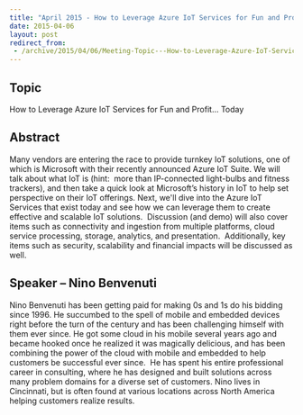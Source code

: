 ```yaml
---
title: "April 2015 - How to Leverage Azure IoT Services for Fun and Profit... Today"
date: 2015-04-06
layout: post
redirect_from:
 - /archive/2015/04/06/Meeting-Topic---How-to-Leverage-Azure-IoT-Services-for.aspx/index.html
---
```


## Topic

How to Leverage Azure IoT Services for Fun and Profit... Today

## Abstract

Many vendors are entering the race to provide turnkey IoT solutions, one of which is Microsoft with their recently announced Azure IoT Suite. We will talk about what IoT is (hint:  more than IP-connected light-bulbs and fitness trackers), and then take a quick look at Microsoft’s history in IoT to help set perspective on their IoT offerings. Next, we'll dive into the Azure IoT Services that exist today and see how we can leverage them to create effective and scalable IoT solutions.  Discussion (and demo) will also cover items such as connectivity and ingestion from multiple platforms, cloud service processing, storage, analytics, and presentation.  Additionally, key items such as security, scalability and financial impacts will be discussed as well.

## Speaker – Nino Benvenuti

Nino Benvenuti has been getting paid for making 0s and 1s do his bidding since 1996. He succumbed to the spell of mobile and embedded devices right before the turn of the century and has been challenging himself with them ever since. He got some cloud in his mobile several years ago and became hooked once he realized it was magically delicious, and has been combining the power of the cloud with mobile and embedded to help customers be successful ever since.  He has spent his entire professional career in consulting, where he has designed and built solutions across many problem domains for a diverse set of customers. Nino lives in Cincinnati, but is often found at various locations across North America helping customers realize results.